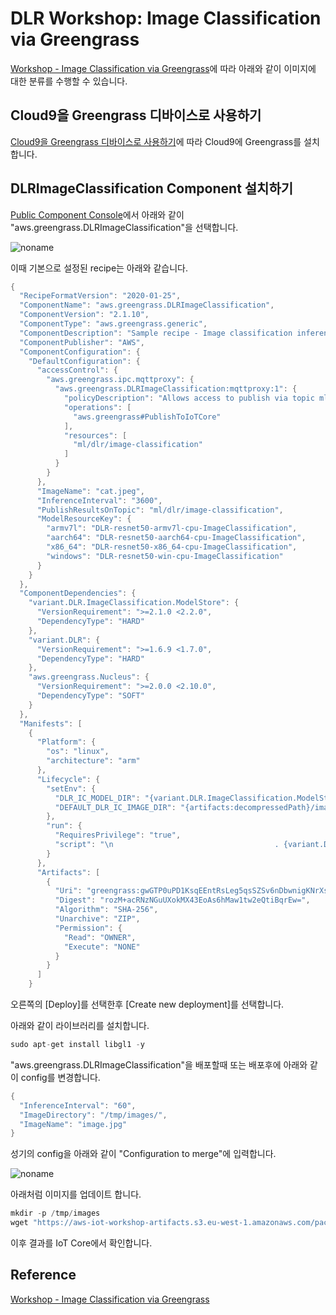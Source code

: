 # DLR Workshop: Image Classification via Greengrass

[Workshop - Image Classification via Greengrass](https://catalog.us-east-1.prod.workshops.aws/workshops/5ecc2416-f956-4273-b729-d0d30556013f/en-US/chapter7-ml/10-step1)에 따라 아래와 같이 이미지에 대한 분류를 수행할 수 있습니다. 

## Cloud9을 Greengrass 디바이스로 사용하기

[Cloud9을 Greengrass 디바이스로 사용하기](https://github.com/kyopark2014/iot-greengrass/blob/main/cloud9.md)에 따라 Cloud9에 Greengrass를 설치합니다. 


## DLRImageClassification Component 설치하기 

[Public Component Console](https://ap-northeast-2.console.aws.amazon.com/iot/home?region=ap-northeast-2#/greengrass/v2/components/public)에서 아래와 같이 "aws.greengrass.DLRImageClassification"을 선택합니다. 

![noname](https://user-images.githubusercontent.com/52392004/209589629-22d65571-da82-461d-81bf-ed2e5ed5d8fc.png)

이때 기본으로 설정된 recipe는 아래와 같습니다. 

```java
{
  "RecipeFormatVersion": "2020-01-25",
  "ComponentName": "aws.greengrass.DLRImageClassification",
  "ComponentVersion": "2.1.10",
  "ComponentType": "aws.greengrass.generic",
  "ComponentDescription": "Sample recipe - Image classification inference using DLR and resnet50 default model.",
  "ComponentPublisher": "AWS",
  "ComponentConfiguration": {
    "DefaultConfiguration": {
      "accessControl": {
        "aws.greengrass.ipc.mqttproxy": {
          "aws.greengrass.DLRImageClassification:mqttproxy:1": {
            "policyDescription": "Allows access to publish via topic ml/dlr/image-classification.",
            "operations": [
              "aws.greengrass#PublishToIoTCore"
            ],
            "resources": [
              "ml/dlr/image-classification"
            ]
          }
        }
      },
      "ImageName": "cat.jpeg",
      "InferenceInterval": "3600",
      "PublishResultsOnTopic": "ml/dlr/image-classification",
      "ModelResourceKey": {
        "armv7l": "DLR-resnet50-armv7l-cpu-ImageClassification",
        "aarch64": "DLR-resnet50-aarch64-cpu-ImageClassification",
        "x86_64": "DLR-resnet50-x86_64-cpu-ImageClassification",
        "windows": "DLR-resnet50-win-cpu-ImageClassification"
      }
    }
  },
  "ComponentDependencies": {
    "variant.DLR.ImageClassification.ModelStore": {
      "VersionRequirement": ">=2.1.0 <2.2.0",
      "DependencyType": "HARD"
    },
    "variant.DLR": {
      "VersionRequirement": ">=1.6.9 <1.7.0",
      "DependencyType": "HARD"
    },
    "aws.greengrass.Nucleus": {
      "VersionRequirement": ">=2.0.0 <2.10.0",
      "DependencyType": "SOFT"
    }
  },
  "Manifests": [
    {
      "Platform": {
        "os": "linux",
        "architecture": "arm"
      },
      "Lifecycle": {
        "setEnv": {
          "DLR_IC_MODEL_DIR": "{variant.DLR.ImageClassification.ModelStore:artifacts:decompressedPath}/{configuration:/ModelResourceKey/armv7l}",
          "DEFAULT_DLR_IC_IMAGE_DIR": "{artifacts:decompressedPath}/image_classification/sample_images/"
        },
        "run": {
          "RequiresPrivilege": "true",
          "script": "\n                                    . {variant.DLR:configuration:/MLRootPath}/greengrass_ml_dlr_venv/bin/activate\n                                    python3 {artifacts:decompressedPath}/image_classification/inference.py"
        }
      },
      "Artifacts": [
        {
          "Uri": "greengrass:gwGTP0uPD1KsqEEntRsLeg5qsSZSv6nDbwnigKNrXsY=/image_classification.zip",
          "Digest": "rozM+acRNzNGuUXokMX43EoAs6hMaw1tw2eQtiBqrEw=",
          "Algorithm": "SHA-256",
          "Unarchive": "ZIP",
          "Permission": {
            "Read": "OWNER",
            "Execute": "NONE"
          }
        }
      ]
    }
```    

오른쪽의 [Deploy]를 선택한후 [Create new deployment]를 선택합니다.



아래와 같이 라이브러리를 설치합니다.

```java
sudo apt-get install libgl1 -y
```

"aws.greengrass.DLRImageClassification"을 배포할때 또는 배포후에 아래와 같이 config를 변경합니다.

```java
{
  "InferenceInterval": "60",
  "ImageDirectory": "/tmp/images/",
  "ImageName": "image.jpg"
}
```

성기의 config을 아래와 같이 "Configuration to merge"에 입력합니다. 

![noname](https://user-images.githubusercontent.com/52392004/204227376-1060ff56-2960-4814-a440-0984dd013715.png)


아래처럼 이미지를 업데이트 합니다.

```java
mkdir -p /tmp/images
wget "https://aws-iot-workshop-artifacts.s3.eu-west-1.amazonaws.com/packages/ggworkshop/image.jpg" -O /tmp/images/image.jpg
```

이후 결과를 IoT Core에서 확인합니다. 

## Reference 

[Workshop - Image Classification via Greengrass](https://catalog.us-east-1.prod.workshops.aws/workshops/5ecc2416-f956-4273-b729-d0d30556013f/en-US/chapter7-ml/10-step1)
